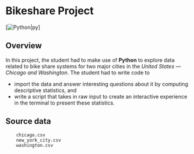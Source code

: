 # Bikeshare Project

[![Python|py](https://encrypted-tbn0.gstatic.com/images?q=tbn:ANd9GcQ4GSKovH6-EhYXjEGHsRxYldOWgg1-8xnw0O0zyobjvw&s)]

## Overview

In this project, the student had to make use of **Python** to explore data related to 
bike share systems for two major cities in the _United States — Chicago and Washington_.
The student had to write code to
- import the data and answer interesting questions about it by computing descriptive statistics, and 
- write a script that takes in raw input to create an interactive experience in the terminal to present these statistics.

## Source data
``` 
    chicago.csv
    new_york_city.csv
    washington.csv
```
